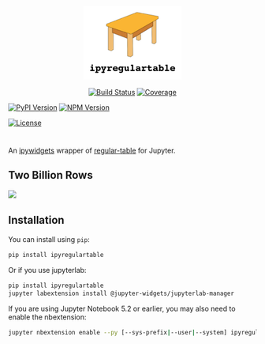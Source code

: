 <p align="center">
<img src="docs/img/logo.png" width=200></img>
</p>

<p align="center">
<a href="https://dev.azure.com/tpaine154/jupyter/_build/latest?definitionId=34&branchName=master"><img alt="Build Status" src="https://dev.azure.com/tpaine154/jupyter/_apis/build/status/timkpaine.ipyregulartable?branchName=master"></a>
<a href="https://dev.azure.com/tpaine154/jupyter/_build?definitionId=34&_a=summary"><img alt="Coverage" src="https://img.shields.io/azure-devops/coverage/tpaine154/jupyter/34/master"></a>

<a href="https://pypi.python.org/pypi/ipyregulartable"><img alt="PyPI Version" src="https://img.shields.io/pypi/v/ipyregulartable.svg?color=brightgreen&style=flat-square"></a>
<a href="https://www.npmjs.com/package/regular-table"><img alt="NPM Version" src="https://img.shields.io/npm/v/ipyregulartable.svg?color=brightgreen&style=flat-square"></a>

<a href="https://github.com/timkpaine/ipyregulartable"><img alt="License" src="https://img.shields.io/github/license/timkpaine/ipyregulartable?color=brightgreen&style=flat-square"></a>
</p>

# 

An [ipywidgets](https://github.com/jupyter-widgets/ipywidgets) wrapper of [regular-table](https://github.com/jpmorganchase/regular-table/blob/master/README.md) for Jupyter.



## Two Billion Rows
![](https://raw.githubusercontent.com/timkpaine/ipyregulartable/main/docs/img/twobillion.gif)

## Installation

You can install using `pip`:

```bash
pip install ipyregulartable
```

Or if you use jupyterlab:

```bash
pip install ipyregulartable
jupyter labextension install @jupyter-widgets/jupyterlab-manager
```

If you are using Jupyter Notebook 5.2 or earlier, you may also need to enable
the nbextension:
```bash
jupyter nbextension enable --py [--sys-prefix|--user|--system] ipyregulartable
```
